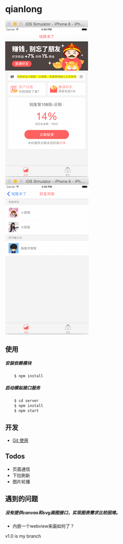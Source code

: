# qianlong
![截图](./doc/201510271849.png) ![截图](./doc/201510271848.png)


## 使用

##### 安装依赖模块
```
	$ npm install
```

##### 启动模拟接口服务
```
	$ cd server
	$ npm install
	$ npm start
```

## 开发
- [Git 使用](https://github.com/beefe/qianlong/blob/master/doc/learn-git.md)

## Todos
- 页面通信
- 下拉刷新
- 图片轮播

## 遇到的问题

##### 没有提供canvas和svg画图接口，实现图表需求比较困难。
- 内嵌一个webview来画如何了？




v1.0 is my branch
